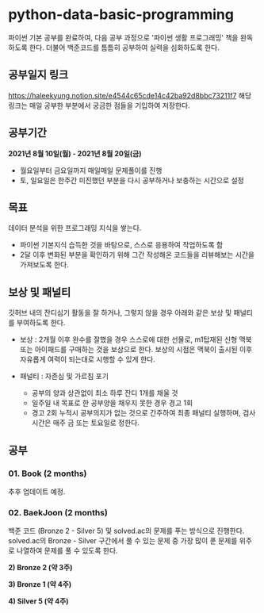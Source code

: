 # python-data-basic-programming

<python-coding-pratice> 파이썬 기본 공부를 완료하여, 다음 공부 과정으로 '파이썬 생활 프로그래밍' 책을 완독하도록 한다. 더불어 백준코드를 틈틈히 공부하여 실력을 심화하도록 한다.

## 공부일지 링크
https://haleekyung.notion.site/e4544c65cde14c42ba92d8bbc73211f7
해당 링크는 매일 공부한 부분에서 궁금한 점들을 기입하여 저장한다.

## 공부기간
**2021년 8월 10일(월) - 2021년 8월 20일(금)**
- 월요일부터 금요일까지 매일매일 문제풀이를 진행
- 토, 일요일은 한주간 미진했던 부분을 다시 공부하거나 보충하는 시간으로 설정

## 목표
데이터 분석을 위한 프로그래밍 지식을 쌓는다.
- 파이썬 기본지식 습득한 것을 바탕으로, 스스로 응용하여 작업하도록 함
- 2달 이후 변화된 부분을 확인하기 위해 그간 작성해온 코드들을 리뷰해보는 시간을 가져보도록 한다. 

## 보상 및 패널티
깃허브 내의 잔디심기 활동을 잘 하거나, 그렇지 않을 경우 아래와 같은 보상 및 패널티를 부여하도록 한다.

- 보상 : 2개월 이후 완수를 잘했을 경우 스스로에 대한 선물로, m1탑재된 신형 맥북 또는 아이패드를 구매하는 것을 보상으로 한다. 보상의 시점은 맥북이 출시된 이후 자유롭게 여력이 되는대로 시행할 수 있게 한다. 

- 패널티 : 자존심 및 가르침 포기
 
  * 공부의 양과 상관없이 최소 하루 잔디 1개를 채울 것
  * 일주일 내 목표로 한 공부양을 채우지 못한 경우 경고 1회
  * 경고 2회 누적시 공부의지가 없는 것으로 간주하여 최종 패널티 실행하며, 검사시간은 매주 금 또는 토요일로 정한다.

## 공부 
### 01. Book (2 months)
추후 업데이트 예정. 
 
### 02. BaekJoon (2 months)
백준 코드 (Bronze 2 - Silver 5) 및 solved.ac의 문제를 푸는 방식으로 진행한다. solved.ac의 Bronze - Silver 구간에서 풀 수 있는 문제 중 가장 많이 푼 문제를 위주로 나열하여 문제를 풀 수 있도록 한다. 

**2) Bronze 2 (약 3주)**
 
**3) Bronze 1 (약 4주)**
 
**4) Silver 5 (약 4주)**

